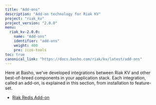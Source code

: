 ```yaml
---
title: "Add-ons"
description: "Add-on technology for Riak KV"
project: "riak_kv"
project_version: "2.0.0"
menu:
  riak_kv-2.0.0:
    name: "Add-ons"
    identifier: "add-ons"
    weight: 400
    pre: icon-tools
toc: true
canonical_link: "https://docs.basho.com/riak/kv/latest/add-ons"
---
```




Here at Basho, we've developed integrations between Riak KV and other best-of-breed components in your application stack. Each integration, called an add-on, is explained in this section, from installation to feature-set.

* [Riak Redis Add-on](/riak/kv/2.0.0/add-ons/redis/)